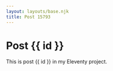 ```yaml
---
layout: layouts/base.njk
title: Post 15793
---
```


# Post {{ id }}

This is post {{ id }} in my Eleventy project.
